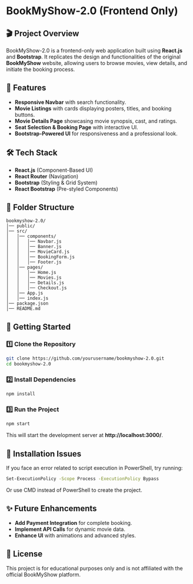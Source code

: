 # BookMyShow-2.0 (Frontend Only)

## 🎬 Project Overview
BookMyShow-2.0 is a frontend-only web application built using **React.js** and **Bootstrap**. It replicates the design and functionalities of the original **BookMyShow** website, allowing users to browse movies, view details, and initiate the booking process.

## 📌 Features
- **Responsive Navbar** with search functionality.
- **Movie Listings** with cards displaying posters, titles, and booking buttons.
- **Movie Details Page** showcasing movie synopsis, cast, and ratings.
- **Seat Selection & Booking Page** with interactive UI.
- **Bootstrap-Powered UI** for responsiveness and a professional look.

## 🛠 Tech Stack
- **React.js** (Component-Based UI)
- **React Router** (Navigation)
- **Bootstrap** (Styling & Grid System)
- **React Bootstrap** (Pre-styled Components)

## 📂 Folder Structure
```
bookmyshow-2.0/
│── public/
│── src/
│   │── components/
│   │   │── Navbar.js
│   │   │── Banner.js
│   │   │── MovieCard.js
│   │   │── BookingForm.js
│   │   │── Footer.js
│   │── pages/
│   │   │── Home.js
│   │   │── Movies.js
│   │   │── Details.js
│   │   │── Checkout.js
│   │── App.js
│   │── index.js
│── package.json
│── README.md
```

## 🚀 Getting Started
### 1️⃣ Clone the Repository
```sh
git clone https://github.com/yourusername/bookmyshow-2.0.git
cd bookmyshow-2.0
```

### 2️⃣ Install Dependencies
```sh
npm install
```

### 3️⃣ Run the Project
```sh
npm start
```
This will start the development server at **http://localhost:3000/**.

## 🔧 Installation Issues
If you face an error related to script execution in PowerShell, try running:
```sh
Set-ExecutionPolicy -Scope Process -ExecutionPolicy Bypass
```
Or use CMD instead of PowerShell to create the project.

## ✨ Future Enhancements
- **Add Payment Integration** for complete booking.
- **Implement API Calls** for dynamic movie data.
- **Enhance UI** with animations and advanced styles.

## 📜 License
This project is for educational purposes only and is not affiliated with the official BookMyShow platform.

